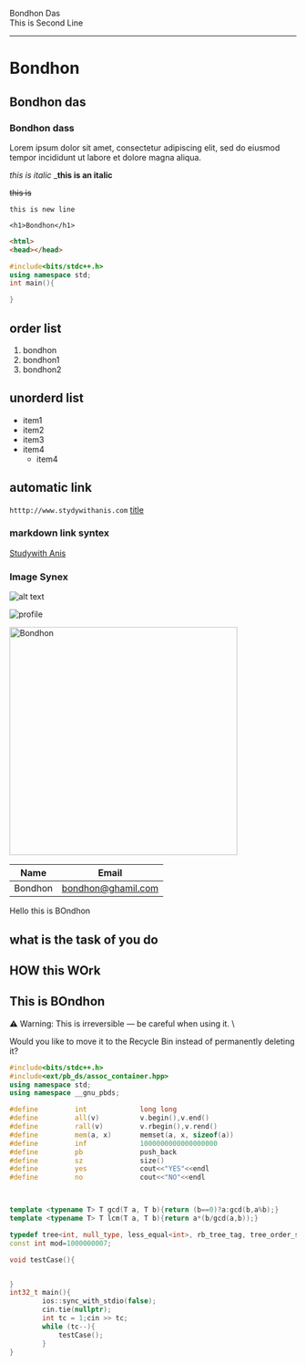 <!-- markdwon -->
Bondhon Das <br/>
This is Second Line

---
# Bondhon
## Bondhon das
### Bondhon dass

<p>Lorem ipsum dolor sit amet, 
consectetur adipiscing elit, sed do eiusmod tempor incididunt ut labore et dolore magna aliqua.</p>

_this is italic_
___this is an italic__

~~this is~~

`this is new line`

`<h1>Bondhon</h1>`
```html
<html>
<head></head>
```

```c++
#include<bits/stdc++.h>
using namespace std;
int main(){

}


```

## order list

<ol>
    <li>bondhon</li>
    <li>bondhon1</li>
    <li>bondhon2</li>
</ol>


## unorderd list

- item1
- item2
- item3
- item4
    - item4

## automatic link

`htttp://www.stydywithanis.com`
[title](link)

### markdown link syntex
[Studywith Anis](htttp://www.stydywithanis.com)



### Image Synex

![alt text](image)

![profile](./11.jpg)

<img src="11.jpg" width=400 title="Bondhon"/>



<br/>

|Name | Email|
|---| ----|
|Bondhon| bondhon@ghamil.com|

Hello this is BOndhon 
## what is the task of you do

## HOW this WOrk


## This is BOndhon 
⚠️ Warning: This is irreversible — be careful when using it.
\

Would you like to move it to the Recycle Bin instead of permanently deleting it?
```C++
#include<bits/stdc++.h>
#include<ext/pb_ds/assoc_container.hpp>
using namespace std;
using namespace __gnu_pbds;

#define         int             long long
#define         all(v)          v.begin(),v.end()
#define         rall(v)         v.rbegin(),v.rend()
#define         mem(a, x)       memset(a, x, sizeof(a))
#define         inf             1000000000000000000
#define         pb              push_back
#define         sz              size()
#define         yes             cout<<"YES"<<endl
#define         no              cout<<"NO"<<endl



template <typename T> T gcd(T a, T b){return (b==0)?a:gcd(b,a%b);}
template <typename T> T lcm(T a, T b){return a*(b/gcd(a,b));}

typedef tree<int, null_type, less_equal<int>, rb_tree_tag, tree_order_statistics_node_update> ordered_set;
const int mod=1000000007;

void testCase(){


}
int32_t main(){
        ios::sync_with_stdio(false);
        cin.tie(nullptr);
        int tc = 1;cin >> tc;
        while (tc--){
            testCase();
        }
}
```









